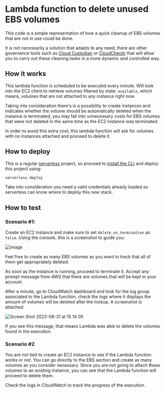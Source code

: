 # Lambda function to delete unused EBS volumes

This code is a simple representation of how a quick cleanup of EBS volumes that are not in use could be done.

It is not necessarily a solution that adapts to any need, there are other governance tools such as [Cloud Custodian](https://cloudcustodian.io/) or [CloudCheckr](https://cloudcheckr.com/) that will allow you to carry out these cleaning tasks in a more dynamic and controlled way.

## How it works

This lambda function is scheduled to be executed every minute. Will look into the EC2 client to retrieve volumes filtered by state: `available`, which means, volumes that are not attached to any instance right now.

Taking into consideration there's is a possibility to create instances and indicates whether the volume should be automatically deleted when the instance is terminated, you may fall into unnecessary costs for EBS volumes that were not deleted in the same time as the EC2 instance was terminated.

In order to avoid this extra cost, this lambda function will ask for volumes with no instances attached and proceed to delete it.

## How to deploy

This is a regular [serverless](https://www.serverless.com/) project, so proceed to [install the CLI](https://www.serverless.com/framework/docs/getting-started) and deploy this project using:

```sh
serverless deploy
```

Take into consideration you need a valid credentials already loaded so serverless can know where to deploy this new stack.

## How to test

### Scenario #1: 

Create an EC2 instance and make sure to set `delete_on_termination` as `false`. Using the console, this is a screenshot to guide you:

![image](https://user-images.githubusercontent.com/3170758/187794835-60ae3b25-bf94-46b6-a632-a76e60d180eb.png)

Feel free to create as many EBS volumes as you want to track that all of them get appropriately deleted.

As soon as the instance is running, proceed to terminate it. Accept any prompt message from AWS that there are volumes that will be kept in your account.

After a minute, go to CloudWatch dashboard and look for the log group associated to the Lambda function, check the logs where it displays the amount of volumes will be deleted after the lookup. A screenshot is attached:

![Screen Shot 2022-08-31 at 15 14 05](https://user-images.githubusercontent.com/3170758/187795158-a8a5888c-9aa4-49c3-b57e-c0d25aa7c738.png)

If you see this message, that means Lambda was able to delete the volumes found in the execution.

### Scenario #2

You are not tied to create an EC2 instance to see if the Lambda function works or not. You can go directly to the EBS section and create as many volumes as you consider necessary. Since you are not going to attach these volumes to an existing instance, you can see that the Lambda function will proceed to delete them.

Check the logs in CloudWatch to track the progress of the execution.

